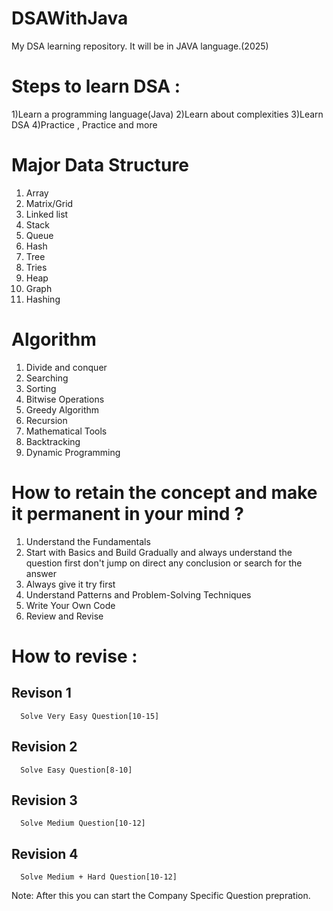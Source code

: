 # DSAWithJava
My DSA learning repository. It will be in JAVA language.(2025)

# Steps to learn DSA :
  1)Learn a programming language(Java)
  2)Learn about complexities
  3)Learn DSA
  4)Practice , Practice and more

# Major Data Structure                         
  1) Array                                  
  2) Matrix/Grid                            
  3) Linked list                            
  4) Stack                                                
  5) Queue                                  
  6) Hash                                   
  7) Tree                                   
  8) Tries                                   
  9) Heap                                   
  10) Graph
  11) Hashing

# Algorithm
  1) Divide and conquer
  2) Searching
  3) Sorting
  4) Bitwise Operations
  5) Greedy Algorithm
  6) Recursion
  7) Mathematical Tools
  8) Backtracking
  9) Dynamic Programming

# How to retain the concept and make it permanent in your mind ?
  1) Understand the Fundamentals
  1) Start with Basics and Build Gradually and always understand the question first don't jump on direct any conclusion or search for the answer
  2) Always give it try first
  3) Understand Patterns and Problem-Solving Techniques
  4) Write Your Own Code
  5) Review and Revise

# How to revise :
  ## Revison 1 
      Solve Very Easy Question[10-15]
  ## Revision 2
      Solve Easy Question[8-10]
  ## Revision 3
      Solve Medium Question[10-12]
  ## Revision 4
      Solve Medium + Hard Question[10-12]
  Note: After this you can start the Company Specific Question  prepration.
 
